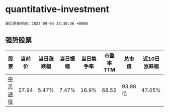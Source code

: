 # quantitative-investment

`最后更新时间：2023-09-04 13:30:46 +0800`

## 强势股票

|股票|当前价|当日涨跌幅|当日振幅|当日换手率|市盈率TTM|总市值|近10日涨跌幅|
|----|----|----|----|----|----|----|----|
|[中贝通信](https://xueqiu.com/S/SH603220)|27.94|5.47%|7.47%|16.9%|68.52|93.98亿|47.05%|
